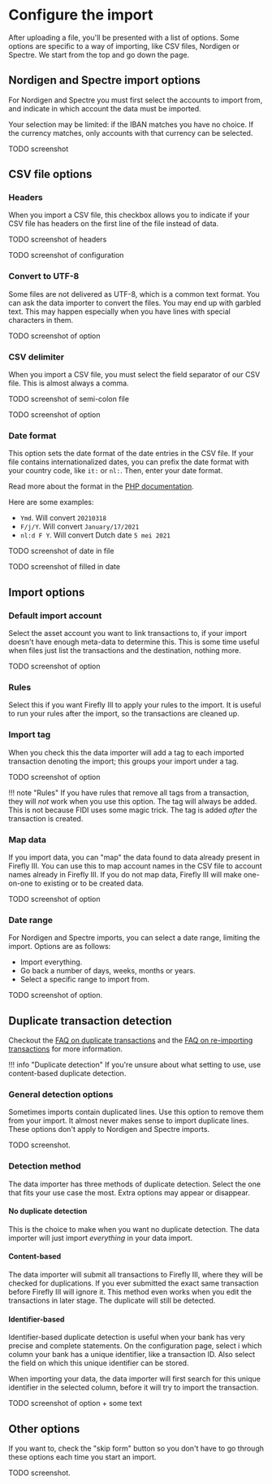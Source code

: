 # Configure the import

After uploading a file, you'll be presented with a list of options. Some options are specific to a way of importing, like CSV files, Nordigen or Spectre. We start from the top and go down the page.

## Nordigen and Spectre import options

For Nordigen and Spectre you must first select the accounts to import from, and indicate in which account the data must be imported.

Your selection may be limited: if the IBAN matches you have no choice. If the currency matches, only accounts with that currency can be selected.

TODO screenshot

## CSV file options

### Headers

When you import a CSV file, this checkbox allows you to indicate if your CSV file has headers on the first line of the file instead of data.

TODO screenshot of headers

TODO screenshot of configuration

### Convert to UTF-8

Some files are not delivered as UTF-8, which is a common text format. You can ask the data importer to convert the files. You may end up with garbled text. This may happen especially when you have lines with special characters in them.

TODO screenshot of option

### CSV delimiter

When you import a CSV file, you must select the field separator of our CSV file. This is almost always a comma.

TODO screenshot of semi-colon file

TODO screenshot of option

### Date format

This option sets the date format of the date entries in the CSV file. If your file contains internationalized dates, you can prefix the date format with your country code, like `it:` or `nl:`. Then, enter your date format.

Read more about the format in the [PHP documentation](https://www.php.net/manual/en/datetime.format.php).

Here are some examples:

* `Ymd`. Will convert `20210318`
* `F/j/Y`. Will convert `January/17/2021`
* `nl:d F Y`. Will convert Dutch date `5 mei 2021`

TODO screenshot of date in file

TODO screenshot of filled in date

## Import options

### Default import account

Select the asset account you want to link transactions to, if your import doesn't have enough meta-data to determine this. This is some time useful when files just list the transactions and the destination, nothing more.

TODO screenshot of option

### Rules

Select this if you want Firefly III to apply your rules to the import. It is useful to run your rules after the import, so the transactions are cleaned up.

### Import tag

When you check this the data importer will add a tag to each imported transaction denoting the import; this groups your import under a tag. 

TODO screenshot of option

!!! note "Rules"
    If you have rules that remove all tags from a transaction, they will *not* work when you use this option. The tag will always be added. This is not because FIDI uses some magic trick. The tag is added *after* the transaction is created.

### Map data

If you import data, you can "map" the data found to data already present in Firefly III. You can use this to map account names in the CSV file to account names already in Firefly III. If you do not map data, Firefly III will make one-on-one to existing or to be created data.

TODO screenshot of option

### Date range

For Nordigen and Spectre imports, you can select a date range, limiting the import. Options are as follows:

- Import everything.
- Go back a number of days, weeks, months or years.
- Select a specific range to import from.

TODO screenshot of option.

## Duplicate transaction detection

Checkout the [FAQ on duplicate transactions](../faq/duplicates.md) and the [FAQ on re-importing transactions](../faq/re-import.md) for more information. 

!!! info "Duplicate detection"
    If you're unsure about what setting to use, use content-based duplicate detection.

### General detection options

Sometimes imports contain duplicated lines. Use this option to remove them from your import. It almost never makes sense to import duplicate lines. These options don't apply to Nordigen and Spectre imports.

TODO screenshot.

### Detection method

The data importer has three methods of duplicate detection. Select the one that fits your use case the most. Extra options may appear or disappear.

#### No duplicate detection

This is the choice to make when you want no duplicate detection. The data importer will just import *everything* in your data import.

#### Content-based

The data importer will submit all transactions to Firefly III, where they will be checked for duplications. If you ever submitted the exact same transaction before Firefly III will ignore it. This method even works when you edit the transactions in later stage. The duplicate will still be detected.

#### Identifier-based

Identifier-based duplicate detection is useful when your bank has very precise and complete statements. On the configuration page, select i which column your bank has a unique identifier, like a transaction ID. Also select the field on which this unique identifier can be stored.

When importing your data, the data importer will first search for this unique identifier in the selected column, before it will try to import the transaction.

TODO screenshot of option + some text

## Other options

If you want to, check the "skip form" button so you don't have to go through these options each time you start an import.

TODO screenshot.
